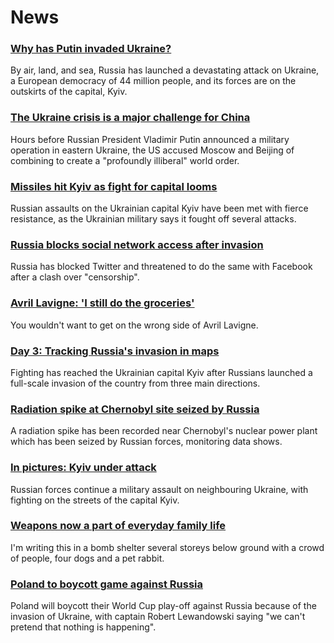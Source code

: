# News
### [Why has Putin invaded Ukraine?](https://www.bbc.com/news/world-europe-56720589)
By air, land, and sea, Russia has launched a devastating attack on Ukraine, a European democracy of 44 million people, and its forces are on the outskirts of the capital, Kyiv. 
### [The Ukraine crisis is a major challenge for China](https://www.bbc.com/news/world-asia-china-60492134)
Hours before Russian President Vladimir Putin announced a military operation in eastern Ukraine, the US accused Moscow and Beijing of combining to create a "profoundly illiberal" world order. 
### [Missiles hit Kyiv as fight for capital looms](https://www.bbc.com/news/world-europe-60534959)
Russian assaults on the Ukrainian capital Kyiv have been met with fierce resistance, as the Ukrainian military says it fought off several attacks. 
### [Russia blocks social network access after invasion](https://www.bbc.com/news/technology-60533083)
Russia has blocked Twitter and threatened to do the same with Facebook after a clash over "censorship".
### [Avril Lavigne: 'I still do the groceries'](https://www.bbc.com/news/entertainment-arts-60496710)
You wouldn't want to get on the wrong side of Avril Lavigne.
### [Day 3: Tracking Russia's invasion in maps](https://www.bbc.com/news/world-europe-60506682)
Fighting has reached the Ukrainian capital Kyiv after Russians launched a full-scale invasion of the country from three main directions.
### [Radiation spike at Chernobyl site seized by Russia](https://www.bbc.com/news/science-environment-60528828)
A radiation spike has been recorded near Chernobyl's nuclear power plant which has been seized by Russian forces, monitoring data shows.
### [In pictures: Kyiv under attack](https://www.bbc.com/news/in-pictures-60536824)
Russian forces continue a military assault on neighbouring Ukraine, with fighting on the streets of the capital Kyiv.
### [Weapons now a part of everyday family life](https://www.bbc.com/news/world-europe-60534641)
I'm writing this in a bomb shelter several storeys below ground with a crowd of people, four dogs and a pet rabbit.
### [Poland to boycott game against Russia](https://www.bbc.com/sport/football/60536030)
Poland will boycott their World Cup play-off against Russia because of the invasion of Ukraine, with captain Robert Lewandowski saying "we can't pretend that nothing is happening".
